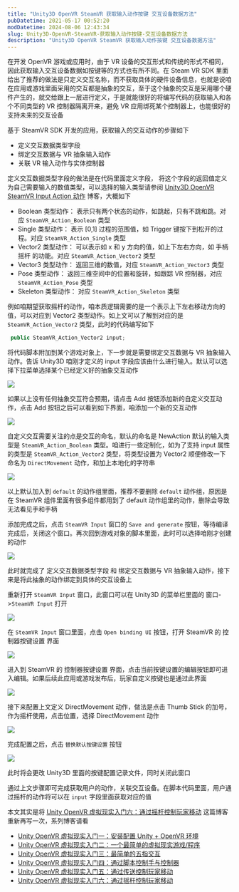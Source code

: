 ```yaml
---
title: "Unity3D OpenVR SteamVR 获取输入动作按键 交互设备数据方法"
pubDatetime: 2021-05-17 00:52:20
modDatetime: 2024-08-06 12:43:34
slug: Unity3D-OpenVR-SteamVR-获取输入动作按键-交互设备数据方法
description: "Unity3D OpenVR SteamVR 获取输入动作按键 交互设备数据方法"
---
```





在开发 OpenVR 游戏或应用时，由于 VR 设备的交互形式和传统的形式不相同，因此获取输入交互设备数据如按键等的方式也有所不同。在 Steam VR SDK 里面给出了推荐的做法是只定义交互名称，而不获取具体的硬件设备信息，也就是说咱在应用或游戏里面采用的交互都是抽象的交互，至于这个抽象的交互是采用哪个硬件产生的，就交给跟上一层进行定义，于是就能很好的将编写代码的获取输入和各个不同类型的 VR 控制器隔离开来，避免 VR 应用绑死某个控制器上，也能很好的支持未来的交互设备

<!--more-->


<!-- CreateTime:2021/5/17 8:52:20 -->

<!-- 发布 -->

基于 SteamVR SDK 开发的应用，获取输入的交互动作的步骤如下

- 定义交互数据类型字段
- 绑定交互数据与 VR 抽象输入动作
- 关联 VR 输入动作与实体控制器

定义交互数据类型字段的做法是在代码里面定义字段， 将这个字段的返回值定义为自己需要输入的数值类型，可以选择的输入类型请参阅 [Unity3D OpenVR SteamVR Input Action 动作](https://blog.lindexi.com/post/Unity3D-OpenVR-SteamVR-Input-Action-%E5%8A%A8%E4%BD%9C.html ) 博客，大概如下

- Boolean 类型动作： 表示只有两个状态的动作，如跳起，只有不跳和跳。对应 `SteamVR_Action_Boolean` 类型
- Single 类型动作： 表示 [0,1] 过程的范围值，如 Trigger 键按下到松开的过程。对应 `SteamVR_Action_Single` 类型
- Vector2 类型动作： 可以表示如 x 和 y 方向的值，如上下左右方向，如 手柄摇杆 的功能。对应 `SteamVR_Action_Vector2` 类型
- Vector3 类型动作： 返回三维的数值，对应 `SteamVR_Action_Vector3` 类型
- Pose 类型动作： 返回三维空间中的位置和旋转，如跟踪 VR 控制器，对应 `SteamVR_Action_Pose` 类型
- Skeleton 类型动作： 对应 `SteamVR_Action_Skeleton` 类型

例如咱期望获取摇杆的动作，咱本质逻辑需要的是一个表示上下左右移动方向的值，可以对应到 Vector2 类型动作。如上文可以了解到对应的是 `SteamVR_Action_Vector2` 类型，此时的代码编写如下

```csharp
 public SteamVR_Action_Vector2 input;
```

将代码脚本附加到某个游戏对象上，下一步就是需要绑定交互数据与 VR 抽象输入动作。告诉 Unity3D 咱刚才定义的 input 字段应该由什么进行输入。默认可以选择下拉菜单选择某个已经定义好的抽象交互动作

<!-- ![](images/img-Unity3D OpenVR SteamVR 获取输入动作按键 交互设备数据方法0.png) -->

![](images/img-modify-d229e15f8bd605a23a2c2de12612455a.jpg)

如果以上没有任何抽象交互符合预期，请点击 Add 按钮添加新的自定义交互动作，点击 Add 按钮之后可以看到如下界面，咱添加一个新的交互动作

<!-- ![](images/img-Unity3D OpenVR SteamVR 获取输入动作按键 交互设备数据方法1.png) -->

![](images/img-modify-7184f9173ddc3351c16c9eb5d130934c.jpg)

自定义交互需要关注的点是交互的命名，默认的命名是 NewAction 默认的输入类型是 `SteamVR_Action_Boolean` 类型。咱进行一些定制化，如为了支持 input 属性的类型是 `SteamVR_Action_Vector2` 类型，将类型设置为 Vector2 顺便修改一下命名为 `DirectMovement` 动作，和加上本地化的字符串

<!-- ![](images/img-Unity3D OpenVR SteamVR 获取输入动作按键 交互设备数据方法2.png) -->

![](images/img-modify-9b0ab28b856d6a8646fdec3c0ecea137.jpg)


以上默认加入到 `default` 的动作组里面，推荐不要删除 `default` 动作组，原因是在 SteamVR 组件里面有很多组件都用到了 default 动作组里的动作，删除会导致无法看见手和手柄

添加完成之后，点击 `SteamVR Input` 窗口的 `Save and generate` 按钮，等待编译完成后，关闭这个窗口。再次回到游戏对象的脚本里面，此时可以选择咱刚才创建的动作

<!-- ![](images/img-Unity3D OpenVR SteamVR 获取输入动作按键 交互设备数据方法3.png) -->

![](images/img-modify-913944a396147f4c5f5f5f46a7def1fb.jpg)

此时就完成了 定义交互数据类型字段 和 绑定交互数据与 VR 抽象输入动作，接下来是将此抽象的动作绑定到具体的交互设备上

重新打开 `SteamVR Input` 窗口，此窗口可以在 Unity3D 的菜单栏里面的 窗口->`SteamVR Input` 打开

<!-- ![](images/img-Unity3D OpenVR SteamVR 获取输入动作按键 交互设备数据方法4.png) -->

![](images/img-modify-a7641772c7ae410dfc8758c92d7ac90a.jpg)

在 `SteamVR Input` 窗口里面，点击 `Open binding UI` 按钮，打开 SteamVR 的 控制器按键设置 界面

<!-- ![](images/img-Unity3D OpenVR SteamVR 获取输入动作按键 交互设备数据方法5.png) -->

![](images/img-modify-9ef470e1fa2f136fdc25a1db541537c8.jpg)

进入到 SteamVR 的 控制器按键设置 界面，点击当前按键设置的编辑按钮即可进入编辑。如果后续此应用或游戏发布后，玩家自定义按键也是通过此界面

<!-- ![](images/img-Unity3D OpenVR SteamVR 获取输入动作按键 交互设备数据方法6.png) -->

![](images/img-modify-817df90bac0d0055f9cdfa8814f496bd.jpg)

接下来配置上文定义 DirectMovement 动作，做法是点击 Thumb Stick 的加号，作为摇杆使用，点击位置，选择 DirectMovement 动作

<!-- ![](images/img-Unity3D OpenVR SteamVR 获取输入动作按键 交互设备数据方法7.png) -->

![](images/img-modify-7dd296c06ba24b3756dc6fd1b5378279.jpg)

完成配置之后，点击 `替换默认按键设置` 按钮

<!-- ![](images/img-Unity3D OpenVR SteamVR 获取输入动作按键 交互设备数据方法8.png) -->

![](images/img-modify-43559022def1e2b86b78e5ad1d7fcf5b.jpg)

此时将会更改 Unity3D 里面的按键配置记录文件，同时关闭此窗口

通过上文步骤即可完成获取用户的动作，关联交互设备。在脚本代码里面，用户通过摇杆的动作将可以在 `input` 字段里面获取对应的值

本文其实是将 [Unity OpenVR 虚拟现实入门六：通过摇杆控制玩家移动](https://blog.walterlv.com/post/unity-openvr-starting-6.html) 这篇博客重新再写一次，系列博客请看

- [Unity OpenVR 虚拟现实入门一：安装配置 Unity + OpenVR 环境](https://blog.walterlv.com/post/unity-openvr-starting-1.html)
- [Unity OpenVR 虚拟现实入门二：一个最简单的虚拟现实游戏/程序](https://blog.walterlv.com/post/unity-openvr-starting-2.html)
- [Unity OpenVR 虚拟现实入门三：最简单的五指交互](https://blog.walterlv.com/post/unity-openvr-starting-3.html)
- [Unity OpenVR 虚拟现实入门四：通过脚本控制手与控制器](https://blog.walterlv.com/post/unity-openvr-starting-4.html)
- [Unity OpenVR 虚拟现实入门五：通过传送控制玩家移动](https://blog.walterlv.com/post/unity-openvr-starting-5.html)
- [Unity OpenVR 虚拟现实入门六：通过摇杆控制玩家移动](https://blog.walterlv.com/post/unity-openvr-starting-6.html)

